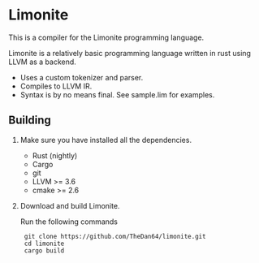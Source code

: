 Limonite
========

This is a compiler for the Limonite programming language.

Limonite is a relatively basic programming language written in rust using LLVM as a backend.

* Uses a custom tokenizer and parser.
* Compiles to LLVM IR.
* Syntax is by no means final. See sample.lim for examples.

## Building
1. Make sure you have installed all the dependencies.
	* Rust (nightly)
	* Cargo
	* git
	* LLVM >= 3.6
	* cmake >= 2.6

2. Download and build Limonite.

    Run the following commands

        git clone https://github.com/TheDan64/limonite.git
        cd limonite
        cargo build
